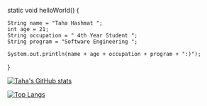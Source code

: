 static void helloWorld() {
  
    String name = "Taha Hashmat ";
    int age = 21;
    String occupation = " 4th Year Student ";
    String program = "Software Engineering ";
    
    System.out.println(name + age + occupation + program + ":)");
    
  }

[![Taha's GitHub stats](https://github-readme-stats.vercel.app/api?username=tahahashmat)](https://github.com/tahahashmat/tahahashmat)

[![Top Langs](https://github-readme-stats.vercel.app/api/top-langs/?username=tahahashmat)](https://github.com/anuraghazra/tahahashmat)

